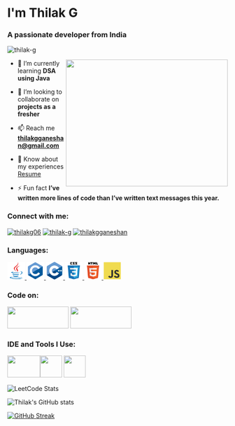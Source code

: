 <h1 align="left">I'm Thilak G</h1>
<h3 align="left">A passionate developer from India</h3>

<p align="left"> <img src="https://komarev.com/ghpvc/?username=thilak-g&label=Profile%20views&color=0e75b6&style=flat" alt="thilak-g" /> </p>

<img align="right" width="370" height="290" src="https://i.giphy.com/media/v1.Y2lkPTc5MGI3NjExdDhrMnljMzc0c2F4eHI5NnVwZGxnNXd0anlpaXNwMm16OXJ5dmhnaiZlcD12MV9pbnRlcm5hbF9naWZfYnlfaWQmY3Q9Zw/ZVik7pBtu9dNS/giphy.gif">

- 🌱 I’m currently learning **DSA using Java**

- 👯 I’m looking to collaborate on **projects as a fresher**
  
- 📫 Reach me **thilakgganeshan@gmail.com**

-  📄 Know about my experiences [Resume](aiapply.co/r/66819082aedb4)
  
- ⚡ Fun fact **I’ve written more lines of code than I’ve written text messages this year.**
  
<h3 align="left">Connect with me:</h3>
<p align="left">
<a href="https://twitter.com/thilakg06" target="blank"><img align="center" src="https://raw.githubusercontent.com/rahuldkjain/github-profile-readme-generator/master/src/images/icons/Social/twitter.svg" alt="thilakg06" height="30" width="40" /></a>
<a href="https://linkedin.com/in/thilak-g" target="blank"><img align="center" src="https://raw.githubusercontent.com/rahuldkjain/github-profile-readme-generator/master/src/images/icons/Social/linked-in-alt.svg" alt="thilak-g" height="30" width="40" /></a>
<a href="https://www.leetcode.com/thilakgganeshan" target="blank"><img align="center" src="https://raw.githubusercontent.com/rahuldkjain/github-profile-readme-generator/master/src/images/icons/Social/leet-code.svg" alt="thilakgganeshan" height="30" width="40" /></a>
</p>


<h3 align="left">Languages:</h3>
<p align="left">  <a href="https://www.java.com" target="_blank" rel="noreferrer"> <img src="https://raw.githubusercontent.com/devicons/devicon/master/icons/java/java-original.svg" alt="java" width="40" height="40"/> </a><a href="https://www.cprogramming.com/" target="_blank" rel="noreferrer"> <img src="https://raw.githubusercontent.com/devicons/devicon/master/icons/c/c-original.svg" alt="c" width="40" height="40"/> </a> <a href="https://www.w3schools.com/cpp/" target="_blank" rel="noreferrer"> <img src="https://raw.githubusercontent.com/devicons/devicon/master/icons/cplusplus/cplusplus-original.svg" alt="cplusplus" width="40" height="40"/> </a> <a href="https://www.w3schools.com/css/" target="_blank" rel="noreferrer"> <img src="https://raw.githubusercontent.com/devicons/devicon/master/icons/css3/css3-original-wordmark.svg" alt="css3" width="40" height="40"/> </a> <a href="https://www.w3.org/html/" target="_blank" rel="noreferrer"> <img src="https://raw.githubusercontent.com/devicons/devicon/master/icons/html5/html5-original-wordmark.svg" alt="html5" width="40" height="40"/> </a> <a href="https://developer.mozilla.org/en-US/docs/Web/JavaScript" target="_blank" rel="noreferrer"> <img src="https://raw.githubusercontent.com/devicons/devicon/master/icons/javascript/javascript-original.svg" alt="javascript" width="40" height="40"/> </a> </p>

<h3 align="left">Code on:</h3>
<p align="left">
 <img height="50" width="140" src="https://img.shields.io/badge/LeetCode-FFA116?style=for-the-badge&logo=leetcode&logoColor=white"/> <img height="50" width="140" src="https://img.shields.io/badge/HackerRank-2EC866?style=for-the-badge&logo=hackerrank&logoColor=white"/>

</p>

<h3 align="left">IDE and Tools I Use:</h3>
<p align="left">
<img height="50" width="75" src="https://img.shields.io/badge/IntelliJ_IDEA-000000?style=for-the-badge&logo=intellij-idea&logoColor=white"/><img height="50" width="50" src="https://img.icons8.com/color/48/000000/visual-studio-code-2019.png"/> <img height="50" width="50" src="https://img.icons8.com/color/50/000000/git.png"/> 
</p>

![LeetCode Stats](https://leetcard.jacoblin.cool/thilakgganeshan?theme=dark&font=roboto&ext=activity)

![Thilak's GitHub stats](https://github-readme-stats.vercel.app/api?username=thilak-g&show_icons=true&locale=en&theme=dark)


[![GitHub Streak](https://streak-stats.demolab.com?user=thilak-g&theme=dark)](https://git.io/streak-stats)

